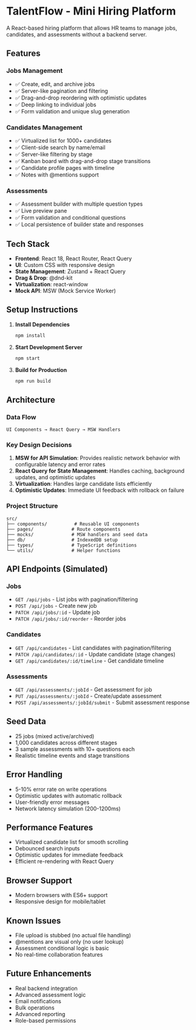 # TalentFlow - Mini Hiring Platform

A React-based hiring platform that allows HR teams to manage jobs, candidates, and assessments without a backend server.

## Features

### Jobs Management
- ✅ Create, edit, and archive jobs
- ✅ Server-like pagination and filtering
- ✅ Drag-and-drop reordering with optimistic updates
- ✅ Deep linking to individual jobs
- ✅ Form validation and unique slug generation

### Candidates Management
- ✅ Virtualized list for 1000+ candidates
- ✅ Client-side search by name/email
- ✅ Server-like filtering by stage
- ✅ Kanban board with drag-and-drop stage transitions
- ✅ Candidate profile pages with timeline
- ✅ Notes with @mentions support

### Assessments
- ✅ Assessment builder with multiple question types
- ✅ Live preview pane
- ✅ Form validation and conditional questions
- ✅ Local persistence of builder state and responses

## Tech Stack

- **Frontend**: React 18, React Router, React Query
- **UI**: Custom CSS with responsive design
- **State Management**: Zustand + React Query
- **Drag & Drop**: @dnd-kit
- **Virtualization**: react-window
- **Mock API**: MSW (Mock Service Worker)

## Setup Instructions

1. **Install Dependencies**
   ```bash
   npm install
   ```

2. **Start Development Server**
   ```bash
   npm start
   ```

3. **Build for Production**
   ```bash
   npm run build
   ```

## Architecture

### Data Flow
```
UI Components → React Query → MSW Handlers 
```

### Key Design Decisions

1. **MSW for API Simulation**: Provides realistic network behavior with configurable latency and error rates
2. **React Query for State Management**: Handles caching, background updates, and optimistic updates
3. **Virtualization**: Handles large candidate lists efficiently
4. **Optimistic Updates**: Immediate UI feedback with rollback on failure

### Project Structure
```
src/
├── components/          # Reusable UI components
├── pages/              # Route components
├── mocks/              # MSW handlers and seed data
├── db/                 # IndexedDB setup
├── types/              # TypeScript definitions
└── utils/              # Helper functions
```

## API Endpoints (Simulated)

### Jobs
- `GET /api/jobs` - List jobs with pagination/filtering
- `POST /api/jobs` - Create new job
- `PATCH /api/jobs/:id` - Update job
- `PATCH /api/jobs/:id/reorder` - Reorder jobs

### Candidates
- `GET /api/candidates` - List candidates with pagination/filtering
- `PATCH /api/candidates/:id` - Update candidate (stage changes)
- `GET /api/candidates/:id/timeline` - Get candidate timeline

### Assessments
- `GET /api/assessments/:jobId` - Get assessment for job
- `PUT /api/assessments/:jobId` - Create/update assessment
- `POST /api/assessments/:jobId/submit` - Submit assessment response

## Seed Data

- 25 jobs (mixed active/archived)
- 1,000 candidates across different stages
- 3 sample assessments with 10+ questions each
- Realistic timeline events and stage transitions

## Error Handling

- 5-10% error rate on write operations
- Optimistic updates with automatic rollback
- User-friendly error messages
- Network latency simulation (200-1200ms)

## Performance Features

- Virtualized candidate list for smooth scrolling
- Debounced search inputs
- Optimistic updates for immediate feedback
- Efficient re-rendering with React Query

## Browser Support

- Modern browsers with ES6+ support
- Responsive design for mobile/tablet

## Known Issues

- File upload is stubbed (no actual file handling)
- @mentions are visual only (no user lookup)
- Assessment conditional logic is basic
- No real-time collaboration features

## Future Enhancements

- Real backend integration
- Advanced assessment logic
- Email notifications
- Bulk operations
- Advanced reporting
- Role-based permissions

